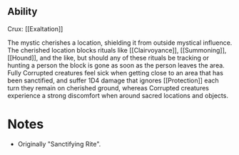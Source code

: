 ## Ability
Crux: [[Exaltation]]

The mystic cherishes a location, shielding it from outside mystical influence. The cherished location blocks rituals like [[Clairvoyance]], [[Summoning]], [[Hound]], and the like, but should any of these rituals be tracking or hunting a person the block is gone as soon as the person leaves the area. Fully Corrupted creatures feel sick when getting close to an area that has been sanctified, and suffer 1D4 damage that ignores [[Protection]] each turn they remain on cherished ground, whereas Corrupted creatures experience a strong discomfort when around sacred locations and objects.
# Notes
* Originally "Sanctifying Rite".